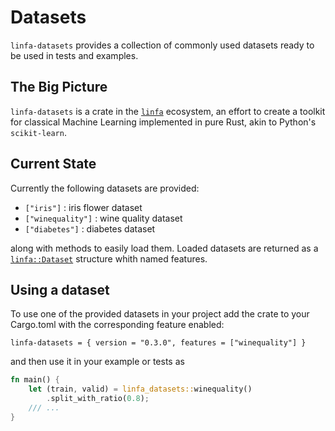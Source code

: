 # Datasets

`linfa-datasets` provides a collection of commonly used datasets ready to be used in tests and examples.

## The Big Picture

`linfa-datasets` is a crate in the [`linfa`](https://crates.io/crates/linfa) ecosystem, an effort to create a toolkit for classical Machine Learning implemented in pure Rust, akin to Python's `scikit-learn`.

## Current State

Currently the following datasets are provided:

* `["iris"]` : iris flower dataset
* `["winequality"]` : wine quality dataset
* `["diabetes"]` : diabetes dataset

along with methods to easily load them. Loaded datasets are returned as a [`linfa::Dataset`](https://docs.rs/linfa/0.3.0/linfa/dataset/type.Dataset.html) structure whith named features. 

## Using a dataset

To use one of the provided datasets in your project add the crate to your Cargo.toml with the corresponding feature enabled:
```
linfa-datasets = { version = "0.3.0", features = ["winequality"] }
```
and then use it in your example or tests as
```rust 
fn main() {
    let (train, valid) = linfa_datasets::winequality()
        .split_with_ratio(0.8);
    /// ...
}
```
